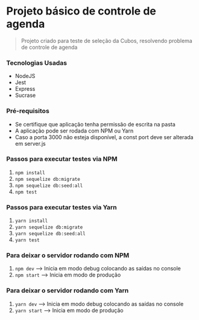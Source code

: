 # Projeto básico de controle de agenda

> Projeto criado para teste de seleção da Cubos, resolvendo problema de controle de agenda

### Tecnologias Usadas
* NodeJS
* Jest
* Express
* Sucrase

### Pré-requisitos
* Se certifique que aplicação tenha permissão de escrita na pasta
* A aplicação pode ser rodada com NPM ou Yarn
* Caso a porta 3000 não esteja disponível, a const port deve ser alterada em server.js

### Passos para executar testes via NPM
1. `npm install`
2. `npm sequelize db:migrate`
3. `npm sequelize db:seed:all`
4. `npm test`

### Passos para executar testes via Yarn
1. `yarn install`
2. `yarn sequelize db:migrate`
3. `yarn sequelize db:seed:all`
4. `yarn test`

### Para deixar o servidor rodando com NPM
1. `npm dev` --> Inicia em modo debug colocando as saídas no console
2. `npm start` --> Inicia em modo de produção

### Para deixar o servidor rodando com Yarn
1. `yarn dev` --> Inicia em modo debug colocando as saídas no console
2. `yarn start` --> Inicia em modo de produção
